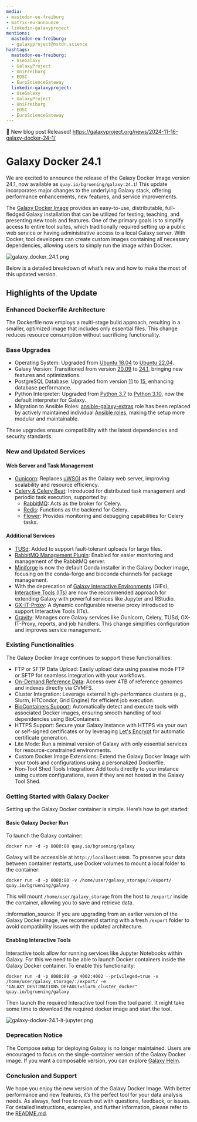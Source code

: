 ```yaml
---
media:
- mastodon-eu-freiburg
- matrix-eu-announce
- linkedin-galaxyproject
mentions:
  mastodon-eu-freiburg:
  - galaxyproject@mstdn.science
hashtags:
  mastodon-eu-freiburg:
  - UseGalaxy
  - GalaxyProject
  - UniFreiburg
  - EOSC
  - EuroScienceGateway
  linkedin-galaxyproject:
  - UseGalaxy
  - GalaxyProject
  - UniFreiburg
  - EOSC
  - EuroScienceGateway
---
```

📝 New blog post Released!
https://galaxyproject.org/news/2024-11-16-galaxy-docker-24-1/

Galaxy Docker 24\.1
===================

We are excited to announce the release of the Galaxy Docker Image version 24\.1, now available as
`quay.io/bgruening/galaxy:24.1`! This update incorporates major changes to the underlying Galaxy stack,
offering performance enhancements, new features, and service improvements.

The [Galaxy Docker Image](https://github.com/bgruening/docker-galaxy) provides an easy\-to\-use, distributable,
full\-fledged Galaxy installation that can be utilized for testing, teaching, and presenting new tools and features.
One of the primary goals is to simplify access to entire tool suites, which traditionally required setting up a
public web service or having administrative access to a local Galaxy server. With Docker, tool developers can create custom images containing all necessary dependencies, allowing users to simply run the image within Docker.

![galaxy_docker_24.1.png](https://galaxyproject.org/news/2024-11-16-galaxy-docker-24-1/galaxy_docker_24.1.png)

Below is a detailed breakdown of what’s new and how to make the most of this updated version.

Highlights of the Update
------------------------

### Enhanced Dockerfile Architecture

The Dockerfile now employs a multi\-stage build approach, resulting in a smaller, optimized image that includes
only essential files. This change reduces resource consumption without sacrificing functionality.

### Base Upgrades

* Operating System: Upgraded from [Ubuntu 18\.04](https://releases.ubuntu.com/18.04/) to [Ubuntu 22\.04](https://releases.ubuntu.com/22.04/).
* Galaxy Version: Transitioned from version [20\.09](https://docs.galaxyproject.org/en/master/releases/20.09_announce_user.html) to [24\.1](https://docs.galaxyproject.org/en/master/releases/24.1_announce_user.html), bringing new features and optimizations.
* PostgreSQL Database: Upgraded from version [11](https://www.postgresql.org/docs/release/11.0/) to [15](https://www.postgresql.org/docs/release/15.0/), enhancing database performance.
* Python Interpreter: Upgraded from [Python 3\.7](https://docs.python.org/3.7/whatsnew/3.7.html) to [Python 3\.10](https://docs.python.org/3/whatsnew/3.10.html), now the default interpreter for Galaxy.
* Migration to Ansible Roles: [ansible\-galaxy\-extras](https://github.com/galaxyproject/ansible-galaxy-extras) role has been replaced by actively maintained individual [Ansible roles](https://github.com/bgruening/docker-galaxy/blob/main/galaxy/ansible/requirements.yml), making the setup more modular and maintainable.

These upgrades ensure compatibility with the latest dependencies and security standards.

### New and Updated Services

#### Web Server and Task Management

* [Gunicorn](https://gunicorn.org/): Replaces [uWSGI](https://uwsgi-docs.readthedocs.io/en/latest/) as the Galaxy web server, improving scalability and resource efficiency.
* [Celery \& Celery Beat](https://docs.celeryq.dev/en/stable/): Introduced for distributed task management and periodic task execution, supported by:
	+ [RabbitMQ](https://www.rabbitmq.com/): Acts as the broker for Celery.
	+ [Redis](https://redis.io/): Functions as the backend for Celery.
	+ [Flower](https://flower.readthedocs.io/en/latest/): Provides monitoring and debugging capabilities for Celery tasks.

#### Additional Services

* [TUSd](https://github.com/tus/tusd): Added to support fault\-tolerant uploads for large files.
* [RabbitMQ Management Plugin](https://www.rabbitmq.com/docs/management): Enabled for easier monitoring and management of the RabbitMQ server.
* [Miniforge](https://github.com/conda-forge/miniforge) is now the default Conda installer in the Galaxy Docker image, focusing on the conda\-forge and bioconda channels for package management.
* With the deprecation of [Galaxy Interactive Environments](https://docs.galaxyproject.org/en/release_21.09/admin/special_topics/interactive_environments.html) (GIEs), [Interactive Tools (ITs)](https://docs.galaxyproject.org/en/release_24.1/admin/special_topics/interactivetools.html) are now the recommended approach for extending Galaxy with powerful services like Jupyter and RStudio.
* [GX\-IT\-Proxy](https://github.com/galaxyproject/gx-it-proxy): A dynamic configurable reverse proxy introduced to support Interactive Tools (ITs).
* [Gravity](https://github.com/galaxyproject/gravity): Manages core Galaxy services like Gunicorn, Celery, TUSd, GX\-IT\-Proxy, reports, and job handlers. This change simplifies configuration and improves service management.

### Existing Functionalities

The Galaxy Docker Image continues to support these functionalities:

* FTP or SFTP Data Upload: Easily upload data using passive mode FTP or SFTP for seamless integration with your workflows.
* [On\-Demand Reference Data](https://galaxyproject.org/admin/reference-data-repo/): Access over 4TB of reference genomes and indexes directly via CVMFS.
* Cluster Integration: Leverage external high\-performance clusters (e.g., Slurm, HTCondor, Grid Engine) for efficient job execution.
* [BioContainers Support](https://quay.io/organization/biocontainers): Automatically detect and execute tools with associated Docker images, ensuring smooth handling of tool dependencies using BioContainers.
* HTTPS Support: Secure your Galaxy instance with HTTPS via your own or self\-signed certificates or by leveraging [Let's Encrypt](https://letsencrypt.org/) for automatic certificate generation.
* Lite Mode: Run a minimal version of Galaxy with only essential services for resource\-constrained environments.
* Custom Docker Image Extensions: Extend the Galaxy Docker Image with your tools and configurations using a personalized Dockerfile.
* Non\-Tool Shed Tools Integration: Add tools directly to your instance using custom configurations, even if they are not hosted in the Galaxy Tool Shed.

### Getting Started with Galaxy Docker

Setting up the Galaxy Docker container is simple. Here’s how to get started:

#### Basic Galaxy Docker Run

To launch the Galaxy container:

```
docker run -d -p 8080:80 quay.io/bgruening/galaxy

```

Galaxy will be accessible at `http://localhost:8080`. To preserve your data between container restarts, use Docker volumes to mount a local folder to the container:

```
docker run -d -p 8080:80 -v /home/user/galaxy_storage/:/export/ quay.io/bgruening/galaxy

```

This will mount `/home/user/galaxy_storage` from the host to `/export/` inside the container, allowing you to save and retrieve data.

:information\_source: If you are upgrading from an earlier version of the Galaxy Docker image, we recommend starting with a fresh `/export` folder to avoid compatibility issues with the updated architecture.

#### Enabling Interactive Tools

Interactive tools allow for running services like Jupyter Notebooks within Galaxy. For this we need to be able to launch Docker containers inside the Galaxy Docker container. To enable this functionality:

```
docker run -d -p 8080:80 -p 4002:4002 --privileged=true -v /home/user/galaxy_storage/:/export/ -e "GALAXY_DESTINATIONS_DEFAULT=slurm_cluster_docker" quay.io/bgruening/galaxy

```

Then launch the required Interactive tool from the tool panel. It might take some time to download the required docker image and start the tool.

![galaxy-docker-24.1-it-jupyter.png](https://galaxyproject.org/news/2024-11-16-galaxy-docker-24-1/galaxy-docker-24.1-it-jupyter.png)

### Deprecation Notice

The Compose setup for deploying Galaxy is no longer maintained. Users are encouraged to focus on the single\-container version of
the Galaxy Docker image. If you want a composable version, you can explore [Galaxy Helm](https://github.com/galaxyproject/galaxy-helm).

### Conclusion and Support

We hope you enjoy the new version of the Galaxy Docker Image. With better performance and new features, it’s the perfect
tool for your data analysis needs. As always, feel free to reach out with questions, feedback, or issues. For detailed instructions,
examples, and further information, please refer to the [README.md](https://github.com/bgruening/docker-galaxy/blob/main/README.md).